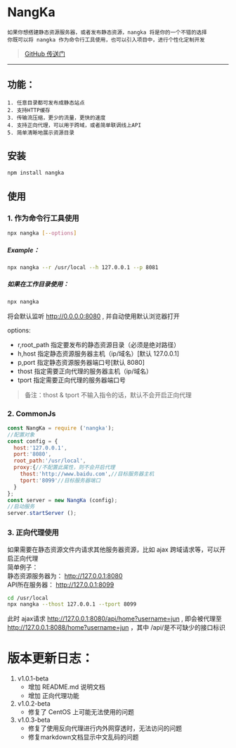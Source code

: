 # NangKa
    如果你想搭建静态资源服务器，或者发布静态资源，nangka 将是你的一个不错的选择
    你既可以将 nangka 作为命令行工具使用，也可以引入项目中，进行个性化定制开发
> [GitHub 传送门](https://github.com/Jetz1818/nangka)
---

## 功能：
    1. 任意目录都可发布成静态站点
    2. 支持HTTP缓存
    3. 传输流压缩，更少的流量，更快的速度
    4. 支持正向代理，可以用于跨域，或者简单联调线上API
    5. 简单清晰地展示资源目录

## 安装
```bash
npm install nangka
```

## 使用
### 1. 作为命令行工具使用
```bash
npx nangka [--options]
```
##### Example：
```bash
npx nangka --r /usr/local --h 127.0.0.1 --p 8081
```
##### 如果在工作目录使用：
```bash
npx nangka
```
将会默认监听 http://0.0.0.0:8080 , 并自动使用默认浏览器打开

options:    
 - r,root_path 指定要发布的静态资源目录（必须是绝对路径）
 - h,host      指定静态资源服务器主机（ip/域名）[默认 127.0.0.1]
 - p,port      指定静态资源服务器端口号[默认 8080]
 - thost       指定需要正向代理的服务器主机（ip/域名）
 - tport       指定需要正向代理的服务器端口号
> 备注：thost & tport 不输入指令的话，默认不会开启正向代理

### 2. CommonJs
```js
const NangKa = require ('nangka');
//配置对象
const config = {
  host:'127.0.0.1',
  port:'8080',
  root_path:'/usr/local',
  proxy:{//不配置此属性，则不会开启代理
    thost:'http://www.baidu.com',//目标服务器主机
    tport:'8099'//目标服务器端口
  }
};
const server = new NangKa (config);
//启动服务
server.startServer ();
```
### 3. 正向代理使用
如果需要在静态资源文件内请求其他服务器资源，比如 ajax 跨域请求等，可以开启正向代理    
简单例子：     
    静态资源服务器为： http://127.0.0.1:8080     
    API所在服务器： http://127.0.0.1:8099

```bash
cd /usr/local
npx nangka --thost 127.0.0.1 --tport 8099
```    

此时 ajax请求 http://127.0.0.1:8080/api/home?username=jun , 即会被代理至 http://127.0.0.1:8088/home?username=jun
，其中 /api/是不可缺少的接口标识

# 版本更新日志：
1. v1.0.1-beta 
    - 增加 README.md 说明文档
    - 增加 正向代理功能
2. v1.0.2-beta
    - 修复了 CentOS 上可能无法使用的问题
3. v1.0.3-beta
    - 修复了使用反向代理进行内外网穿透时，无法访问的问题
    - 修复markdown文档显示中文乱码的问题    
